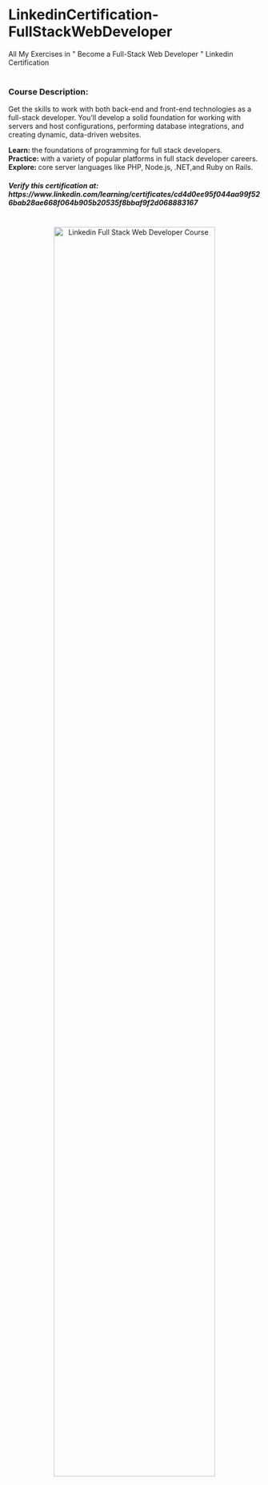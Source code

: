 # LinkedinCertification-FullStackWebDeveloper
All My Exercises in " Become a Full-Stack Web Developer " Linkedin Certification <br> <br>

<h3> <b> Course Description: </b> </h3>

Get the skills to work with both back-end and front-end technologies as a full-stack developer. You'll develop a solid foundation for working with servers and host configurations, performing database integrations, and creating dynamic, data-driven websites.

<b> Learn: </b> the foundations of programming for full stack developers.<br>
<b> Practice: </b> with a variety of popular platforms in full stack developer careers.<br>
<b> Explore: </b> core server languages like PHP, Node.js, .NET,and Ruby on Rails.
<br>

<h5> <b>Verify this certification at: </b> https://www.linkedin.com/learning/certificates/cd4d0ee95f044aa99f526bab28ae668f064b905b20535f8bbaf9f2d068883167 </h5> <br>
<center> <img src="https://i.imgur.com/qP2128C.png" width="80%" alt="Linkedin Full Stack Web Developer Course"> </<center>
